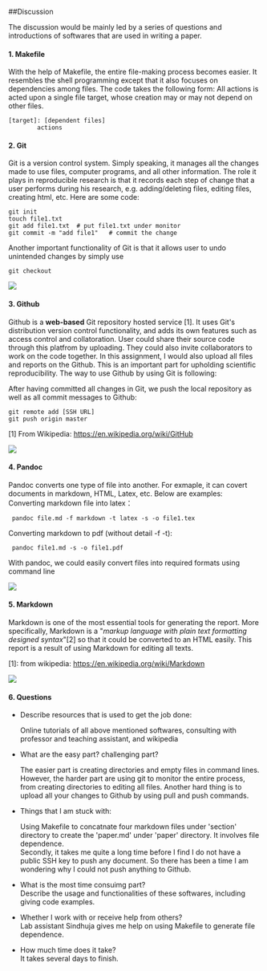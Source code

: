 ##Discussion

The discussion would be mainly led by a series of questions and introductions of softwares that are used in writing a paper. 

#### 1. Makefile 
With the help of Makefile, the entire file-making process becomes easier. It resembles the shell programming except that it also focuses on dependencies among files. The code takes the following form: All actions is acted upon a single file target, whose creation may or may not depend on other files.

    [target]: [dependent files]
    		actions 

#### 2. Git   
Git is a version control system. Simply speaking, it manages all the changes made to use files, computer programs, and all other information. The role it plays in reproducible research is that it records each step of change that a user performs during his research, e.g. adding/deleting files, editing files, creating html, etc. Here are some code:

    git init
    touch file1.txt
    git add file1.txt  # put file1.txt under monitor
    git commit -m "add file1"   # commit the change
Another important functionality of Git is that it allows user to undo unintended changes by simply use

    git checkout 

![](../images/git-logo.png)


#### 3. Github
Github is a **web-based** Git repository hosted service [1]. It uses Git's distribution version control functionality, and adds its own features such as access control and collatoration. User could share their source code through this platfrom by uploading. They could also invite collaborators to work on the code together. In this assignment, I would also upload all files and reports on the Github. This is an important part for upholding scientific reproducibility. The way to use Github by using Git is following:

After having committed all changes in Git, we push the local repository as well as all commit messages to Github:

    git remote add [SSH URL]
    git push origin master 
[1] From Wikipedia: https://en.wikipedia.org/wiki/GitHub  

![](../images/github-logo.png)



#### 4. Pandoc
Pandoc converts one type of file into another. For exmaple, it can covert documents in markdown, HTML, Latex, etc. Below are examples:  
Converting markdown file into latex：

     pandoc file.md -f markdown -t latex -s -o file1.tex
Converting markdown to pdf (without detail -f -t):  

     pandoc file1.md -s -o file1.pdf
With pandoc, we could easily convert files into required formats using command line

![](../images/git-logo.png)

#### 5. Markdown 
Markdown is one of the most essential tools for generating the report. More specifically, Markdown is a "_markup language with plain text formatting designed syntax_"[2] so that it could be converted to an HTML easily. This report is a result of using Markdown for editing all texts.

 [1]: from wikipedia: https://en.wikipedia.org/wiki/Markdown
 
![](../images/markdown-logo.png)

#### 6. Questions 

* Describe resources that is used to get the job done: 

	Online tutorials of all above mentioned softwares, consulting with professor and teaching assistant, and wikipedia 

* What are the easy part? challenging part?   

	The easier part is creating directories and empty files in command lines. However, the harder part are using git to monitor the entire process, from creating directories to editing all files. Another hard thing is to upload all your changes to Github by using pull and push commands.

* Things that I am stuck with:

	Using Makefile to concatnate four markdown files under 'section' directory to create the 'paper.md' under 'paper' directory. It involves file dependence.  
	Secondly, it takes me quite a long time before I find I do not have a public SSH key to push any document. So there has been a time I am wondering why I could not push anything to Github.

*  What is the most time consuimg part?  
	Describe the usage and functionalities of these softwares, including giving code examples. 


*  Whether I work with or receive help from others?   
	Lab assistant Sindhuja gives me help on using Makefile to generate file dependence. 

*  How much time does it take?  
	It takes several days to finish. 













 
 
